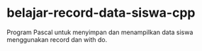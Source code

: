 # belajar-record-data-siswa-cpp
Program Pascal untuk menyimpan dan menampilkan data siswa menggunakan record dan with do.

